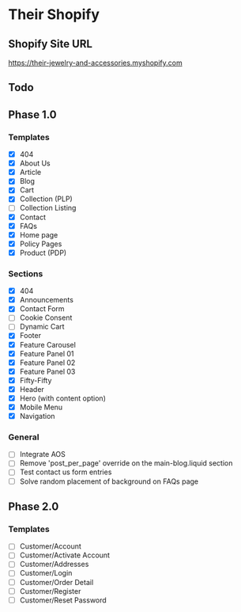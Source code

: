 # Their Shopify

## Shopify Site URL
https://their-jewelry-and-accessories.myshopify.com

## Todo
## Phase 1.0
### Templates
- [x] 404
- [x] About Us
- [x] Article
- [x] Blog
- [x] Cart
- [x] Collection (PLP)
- [ ] Collection Listing
- [x] Contact
- [x] FAQs
- [x] Home page
- [x] Policy Pages
- [x] Product (PDP)

### Sections
- [x] 404
- [x] Announcements
- [x] Contact Form
- [ ] Cookie Consent
- [ ] Dynamic Cart
- [x] Footer
- [x] Feature Carousel
- [x] Feature Panel 01
- [x] Feature Panel 02
- [x] Feature Panel 03
- [x] Fifty-Fifty
- [x] Header
- [x] Hero (with content option)
- [x] Mobile Menu
- [x] Navigation

### General
- [ ] Integrate AOS
- [ ] Remove 'post_per_page' override on the main-blog.liquid section
- [ ] Test contact us form entries
- [ ] Solve random placement of background on FAQs page

## Phase 2.0
### Templates
- [ ] Customer/Account
- [ ] Customer/Activate Account
- [ ] Customer/Addresses
- [ ] Customer/Login
- [ ] Customer/Order Detail
- [ ] Customer/Register
- [ ] Customer/Reset Password
